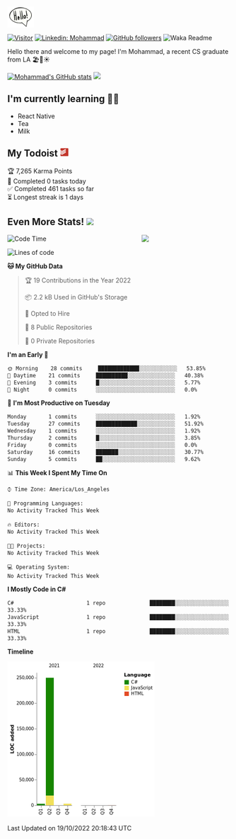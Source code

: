 <img src="assets\giphy.webp" width="60" align="top">

[![Visitor](https://visitor-badge.laobi.icu/badge?page_id=moesheyab.moesheyab)](https://github.com/moesheyab)
[![Linkedin: Mohammad](https://img.shields.io/badge/-Mohammad-blue?style=flat-square&logo=Linkedin&logoColor=white&link=https://www.linkedin.com/in/mohammad-alsheyab-b51311114/)](https://www.linkedin.com/in/mohammad-alsheyab-b51311114/)
 [![GitHub followers](https://img.shields.io/github/followers/moesheyab.svg?style=social&label=Follow)](https://github.com/moesheyab?tab=followers) 
 ![Waka Readme](https://github.com/moesheyab/moesheyab/workflows/Waka%20Readme/badge.svg) 

 
<!-- <a href="https://www.linkedin.com/in/mohammad-alsheyab-b51311114/"><img align="" alt="Mohammad's LinkedIn" width="22px" src="assets\linkedin.svg"/></a>  -->


Hello there and welcome to my page!
I'm Mohammad, a recent CS graduate from LA 🏖️🌴☀️


[![Mohammad's GitHub stats](https://github-readme-stats.vercel.app/api?username=moesheyab&?count_private=true&show_icons=true&theme=gotham&hide_border=true&custom_title=Qucik+Overview+Of+My+GitHub+Stats)](https://github.com/anuraghazra/github-readme-stats)
<img src="https://media.giphy.com/media/KzJkzjggfGN5Py6nkT/giphy.gif" align="" width="199">
<br/>
<dev>
  <h2> I'm currently learning  👨‍💻 </h2> 
  <ul>
    <li>React Native</li>
    <li>Tea</li>
    <li>Milk</li>
</ul>
</dev>

<h2>My Todoist <img src="assets\todoist.svg" width="20"></img></h2>

<!-- TODO-IST:START -->
🏆  7,265 Karma Points           
🌸  Completed 0 tasks today           
✅  Completed 461 tasks so far           
⏳  Longest streak is 1 days
<!-- TODO-IST:END -->


## Even More Stats! <img src="https://media.giphy.com/media/UoLt6Tm8wlSnWGfSFs/giphy.gif" width="50" align="">

<img src=https://media.giphy.com/media/lP8xu5t2DLGG045H8F/giphy.gif width="200" align="right">

<!--START_SECTION:waka-->
![Code Time](http://img.shields.io/badge/Code%20Time-12%20hrs%2014%20mins-blue)

![Lines of code](https://img.shields.io/badge/From%20Hello%20World%20I%27ve%20Written-256%20Thousand%20lines%20of%20code-blue)

**🐱 My GitHub Data** 

> 🏆 19 Contributions in the Year 2022
 > 
> 📦 2.2 kB Used in GitHub's Storage 
 > 
> 💼 Opted to Hire
 > 
> 📜 8 Public Repositories 
 > 
> 🔑 0 Private Repositories  
 > 
**I'm an Early 🐤** 

```text
🌞 Morning    28 commits     █████████████░░░░░░░░░░░░   53.85% 
🌆 Daytime    21 commits     ██████████░░░░░░░░░░░░░░░   40.38% 
🌃 Evening    3 commits      █░░░░░░░░░░░░░░░░░░░░░░░░   5.77% 
🌙 Night      0 commits      ░░░░░░░░░░░░░░░░░░░░░░░░░   0.0%

```
📅 **I'm Most Productive on Tuesday** 

```text
Monday       1 commits      ░░░░░░░░░░░░░░░░░░░░░░░░░   1.92% 
Tuesday      27 commits     █████████████░░░░░░░░░░░░   51.92% 
Wednesday    1 commits      ░░░░░░░░░░░░░░░░░░░░░░░░░   1.92% 
Thursday     2 commits      █░░░░░░░░░░░░░░░░░░░░░░░░   3.85% 
Friday       0 commits      ░░░░░░░░░░░░░░░░░░░░░░░░░   0.0% 
Saturday     16 commits     ███████░░░░░░░░░░░░░░░░░░   30.77% 
Sunday       5 commits      ██░░░░░░░░░░░░░░░░░░░░░░░   9.62%

```


📊 **This Week I Spent My Time On** 

```text
⌚︎ Time Zone: America/Los_Angeles

💬 Programming Languages: 
No Activity Tracked This Week

🔥 Editors: 
No Activity Tracked This Week

🐱‍💻 Projects: 
No Activity Tracked This Week

💻 Operating System: 
No Activity Tracked This Week

```

**I Mostly Code in C#** 

```text
C#                       1 repo              ████████░░░░░░░░░░░░░░░░░   33.33% 
JavaScript               1 repo              ████████░░░░░░░░░░░░░░░░░   33.33% 
HTML                     1 repo              ████████░░░░░░░░░░░░░░░░░   33.33%

```


**Timeline**

![Chart not found](https://raw.githubusercontent.com/moesheyab/moesheyab/main/charts/bar_graph.png) 


 Last Updated on 19/10/2022 20:18:43 UTC
<!--END_SECTION:waka-->








<!--- 
[![willianrod's wakatime stats](https://github-readme-stats.vercel.app/api/wakatime?username=moesheyab)](https://github.com/anuraghazra/github-readme-stats)
<p align="center">
  <b><em>GitHub Stats:</em></b> <br/>
    <img src="https://github-readme-streak-stats.herokuapp.com/?user=moesheyab" alt="GitHub Stats" /> <br/><br/>
  <b><em>Programming activity (Last 7 days):</em></b> <br/>
    <img src="https://github-readme-stats.vercel.app/api/wakatime?username=moesheyab" alt="WakaTime" />
  </p>
--->



<!---
moesheyab/moesheyab is a ✨ special ✨ repository because its `README.md` (this file) appears on your GitHub profile.
You can click the Preview link to take a look at your changes.
--->
